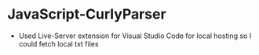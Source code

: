 # JavaScript-CurlyParser

- Used Live-Server extension for Visual Studio Code for local hosting so I could fetch local txt files
